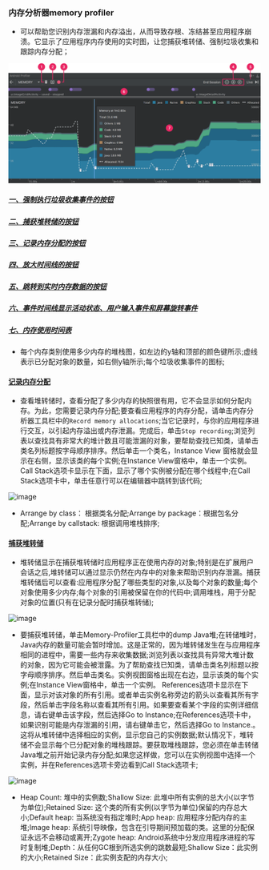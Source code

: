 ### 内存分析器memory profiler
+ 可以帮助您识别内存泄漏和内存溢出，从而导致存根、冻结甚至应用程序崩溃。它显示了应用程序内存使用的实时图，让您捕获堆转储、强制垃圾收集和跟踪内存分配；

![image](https://github.com/ningbaoqi/PerformanceOptimization/blob/master/gif/a8.jpg)

##### [一、强制执行垃圾收集事件的按钮]()
##### [二、捕获堆转储的按钮]()
##### [三、记录内存分配的按钮]()
##### [四、放大时间线的按钮]()
##### [五、跳转到实时内存数据的按钮]()
##### [六、事件时间线显示活动状态、用户输入事件和屏幕旋转事件]()
##### [七、内存使用时间表]()
+ 每个内存类别使用多少内存的堆栈图，如左边的y轴和顶部的颜色键所示;虚线表示已分配对象的数量，如右侧y轴所示;每个垃圾收集事件的图标;

#### [记录内存分配]()
+ 查看堆转储时，查看分配了多少内存的快照很有用，它不会显示如何分配内存。为此，您需要记录内存分配;要查看应用程序的内存分配，请单击内存分析器工具栏中的`Record memory allocations`;当它记录时，与你的应用程序进行交互，以引起内存溢出或内存泄漏。完成后，单击`Stop recording`;浏览列表以查找具有非常大的堆计数且可能泄漏的对象，要帮助查找已知类，请单击类名列标题按字母顺序排序。然后单击一个类名，Instance View 窗格就会显示在右侧，显示该类的每个实例;在Instance View窗格中，单击一个实例。Call Stack选项卡显示在下面，显示了哪个实例被分配在哪个线程中;在Call Stack选项卡中，单击任意行可以在编辑器中跳转到该代码;

![image](https://github.com/ningbaoqi/PerformanceOptimization/blob/master/gif/a9.jpg)

+ Arrange by class： 根据类名分配;Arrange by package：根据包名分配;Arrange by callstack: 根据调用堆栈排序;

#### [捕获堆转储]()
+ 堆转储显示在捕获堆转储时应用程序正在使用内存的对象;特别是在扩展用户会话之后,堆转储可以通过显示仍然在内存中的对象来帮助识别内存泄漏。捕获堆转储后可以查看:应用程序分配了哪些类型的对象,以及每个对象的数量;每个对象使用多少内存;每个对象的引用被保留在你的代码中;调用堆栈，用于分配对象的位置(只有在记录分配时捕获堆转储);

![image](https://github.com/ningbaoqi/PerformanceOptimization/blob/master/gif/a10.jpg)

+ 要捕获堆转储，单击Memory-Profiler工具栏中的dump Java堆;在转储堆时，Java内存的数量可能会暂时增加。这是正常的，因为堆转储发生在与应用程序相同的进程中，需要一些内存来收集数据;浏览列表以查找具有异常大堆计数的对象，因为它可能会被泄露。为了帮助查找已知类，请单击类名列标题以按字母顺序排序。然后单击类名。实例视图窗格出现在右边，显示该类的每个实例;在Instance View窗格中，单击一个实例。 References选项卡显示在下面，显示对该对象的所有引用。或者单击实例名称旁边的箭头以查看其所有字段，然后单击字段名称以查看其所有引用。如果要查看某个字段的实例详细信息，请右键单击该字段，然后选择Go to Instance;在References选项卡中，如果识别可能是内存泄漏的引用，请右键单击它，然后选择Go to Instance.。这将从堆转储中选择相应的实例，显示您自己的实例数据;默认情况下，堆转储不会显示每个已分配对象的堆栈跟踪。要获取堆栈跟踪，您必须在单击转储Java堆之前开始记录内存分配;如果您这样做，您可以在实例视图中选择一个实例，并在References选项卡旁边看到Call Stack选项卡;

![image](https://github.com/ningbaoqi/PerformanceOptimization/blob/master/gif/a11.jpg)

+ Heap Count: 堆中的实例数;Shallow Size: 此堆中所有实例的总大小(以字节为单位);Retained Size: 这个类的所有实例(以字节为单位)保留的内存总大小;Default heap: 当系统没有指定堆时;App heap: 应用程序分配内存的主堆;Image heap: 系统引导映像，包含在引导期间预加载的类。这里的分配保证永远不会移动或离开;Zygote heap: Android系统中分发应用程序进程的写时复制堆;Depth：从任何GC根到所选实例的跳数最短;Shallow Size：此实例的大小;Retained Size：此实例支配的内存大小;

